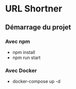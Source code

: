 # URL Shortner

## Démarrage du projet

### Avec npm 
-   npm install
-   npm run start


### Avec Docker 
-   docker-compose up -d
